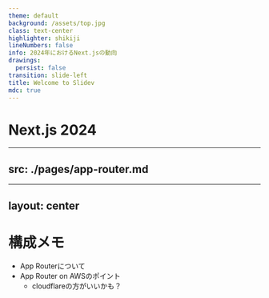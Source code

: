 ```yaml
---
theme: default
background: /assets/top.jpg
class: text-center
highlighter: shikiji
lineNumbers: false
info: 2024年におけるNext.jsの動向
drawings:
  persist: false
transition: slide-left
title: Welcome to Slidev
mdc: true
---
```


# Next.js 2024

---
src: ./pages/app-router.md
---

---
layout: center
---

# 構成メモ

- App Routerについて
- App Router on AWSのポイント
  - cloudflareの方がいいかも？
